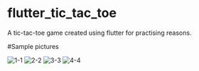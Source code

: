 # flutter_tic_tac_toe

A tic-tac-toe game created using flutter for practising reasons.


#Sample pictures

![1-1](https://user-images.githubusercontent.com/74029793/167712712-d884ddbc-218a-48f7-bc3f-6ce6d8a00ee5.png)
![2-2](https://user-images.githubusercontent.com/74029793/167712714-a5e3f9b5-652e-4656-ad91-dab3e9ff7914.png)
![3-3](https://user-images.githubusercontent.com/74029793/167712716-a8bb3ca4-73ca-4ad9-a4df-3d4137f64649.png)
![4-4](https://user-images.githubusercontent.com/74029793/167712718-609f5de3-fe2c-49c7-a4d5-9ee1b4354155.png)
